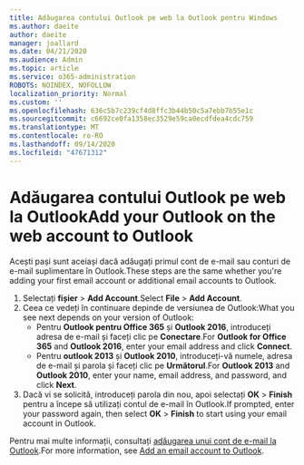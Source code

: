 ```yaml
---
title: Adăugarea contului Outlook pe web la Outlook pentru Windows
ms.author: daeite
author: daeite
manager: joallard
ms.date: 04/21/2020
ms.audience: Admin
ms.topic: article
ms.service: o365-administration
ROBOTS: NOINDEX, NOFOLLOW
localization_priority: Normal
ms.custom: ''
ms.openlocfilehash: 636c5b7c239cf4d8ffc3b44b50c5a7ebb7b55e1c
ms.sourcegitcommit: c6692ce0fa1358ec3529e59ca0ecdfdea4cdc759
ms.translationtype: MT
ms.contentlocale: ro-RO
ms.lasthandoff: 09/14/2020
ms.locfileid: "47671312"
---
```

# <a name="add-your-outlook-on-the-web-account-to-outlook"></a><span data-ttu-id="aea24-102">Adăugarea contului Outlook pe web la Outlook</span><span class="sxs-lookup"><span data-stu-id="aea24-102">Add your Outlook on the web account to Outlook</span></span>

<span data-ttu-id="aea24-103">Acești pași sunt aceiași dacă adăugați primul cont de e-mail sau conturi de e-mail suplimentare în Outlook.</span><span class="sxs-lookup"><span data-stu-id="aea24-103">These steps are the same whether you're adding your first email account or additional email accounts to Outlook.</span></span>

1. <span data-ttu-id="aea24-104">Selectați **fișier**  >  **Add Account**.</span><span class="sxs-lookup"><span data-stu-id="aea24-104">Select **File** > **Add Account**.</span></span>
1. <span data-ttu-id="aea24-105">Ceea ce vedeți în continuare depinde de versiunea de Outlook:</span><span class="sxs-lookup"><span data-stu-id="aea24-105">What you see next depends on your version of Outlook:</span></span>
    - <span data-ttu-id="aea24-106">Pentru **Outlook pentru Office 365** și **Outlook 2016**, introduceți adresa de e-mail și faceți clic pe **Conectare**.</span><span class="sxs-lookup"><span data-stu-id="aea24-106">For **Outlook for Office 365** and **Outlook 2016**, enter your email address and click **Connect**.</span></span>
    - <span data-ttu-id="aea24-107">Pentru **outlook 2013** și **Outlook 2010**, introduceți-vă numele, adresa de e-mail și parola și faceți clic pe **Următorul**.</span><span class="sxs-lookup"><span data-stu-id="aea24-107">For **Outlook 2013** and **Outlook 2010**, enter your name, email address, and password, and click **Next**.</span></span>
1. <span data-ttu-id="aea24-108">Dacă vi se solicită, introduceți parola din nou, apoi selectați **OK**  >  **Finish** pentru a începe să utilizați contul de e-mail în Outlook.</span><span class="sxs-lookup"><span data-stu-id="aea24-108">If prompted, enter your password again, then select **OK** > **Finish** to start using your email account in Outlook.</span></span>

<span data-ttu-id="aea24-109">Pentru mai multe informații, consultați [adăugarea unui cont de e-mail la Outlook](https://support.office.com/article/6e27792a-9267-4aa4-8bb6-c84ef146101b).</span><span class="sxs-lookup"><span data-stu-id="aea24-109">For more information, see [Add an email account to Outlook](https://support.office.com/article/6e27792a-9267-4aa4-8bb6-c84ef146101b).</span></span>